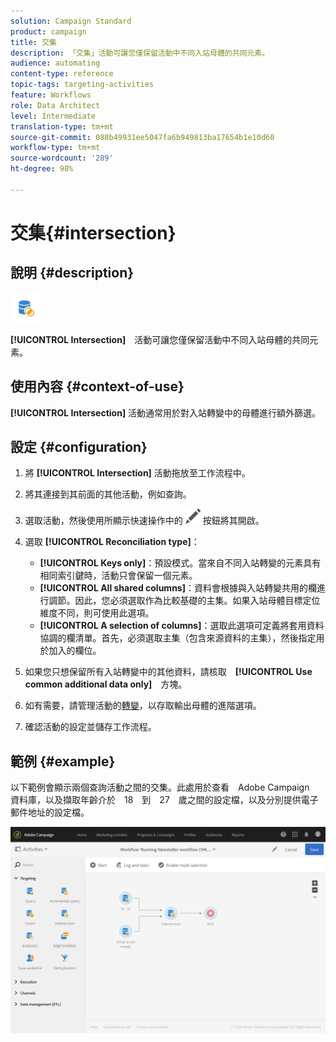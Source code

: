 ```yaml
---
solution: Campaign Standard
product: campaign
title: 交集
description: 「交集」活動可讓您僅保留活動中不同入站母體的共同元素。
audience: automating
content-type: reference
topic-tags: targeting-activities
feature: Workflows
role: Data Architect
level: Intermediate
translation-type: tm+mt
source-git-commit: 088b49931ee5047fa6b949813ba17654b1e10d60
workflow-type: tm+mt
source-wordcount: '289'
ht-degree: 98%

---
```



# 交集{#intersection}

## 說明 {#description}

![](assets/intersection.png)

**[!UICONTROL Intersection]**　活動可讓您僅保留活動中不同入站母體的共同元素。

## 使用內容 {#context-of-use}

**[!UICONTROL Intersection]** 活動通常用於對入站轉變中的母體進行額外篩選。

## 設定 {#configuration}

1. 將 **[!UICONTROL Intersection]** 活動拖放至工作流程中。
1. 將其連接到其前面的其他活動，例如查詢。
1. 選取活動，然後使用所顯示快速操作中的 ![](assets/edit_darkgrey-24px.png) 按鈕將其開啟。
1. 選取 **[!UICONTROL Reconciliation type]**：

   * **[!UICONTROL Keys only]**：預設模式。當來自不同入站轉變的元素具有相同索引鍵時，活動只會保留一個元素。
   * **[!UICONTROL All shared columns]**：資料會根據與入站轉變共用的欄進行調節。因此，您必須選取作為比較基礎的主集。如果入站母體目標定位維度不同，則可使用此選項。
   * **[!UICONTROL A selection of columns]**：選取此選項可定義將套用資料協調的欄清單。首先，必須選取主集（包含來源資料的主集），然後指定用於加入的欄位。

1. 如果您只想保留所有入站轉變中的其他資料，請核取　**[!UICONTROL Use common additional data only]**　方塊。
1. 如有需要，請管理活動的[轉變](../../automating/using/activity-properties.md)，以存取輸出母體的進階選項。
1. 確認活動的設定並儲存工作流程。

## 範例 {#example}

以下範例會顯示兩個查詢活動之間的交集。此處用於查看　Adobe Campaign　資料庫，以及擷取年齡介於　18　到　27　歲之間的設定檔，以及分別提供電子郵件地址的設定檔。

![](assets/wkf_intersection_example.png)

